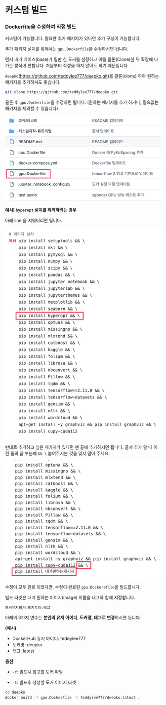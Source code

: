 # 커스텀 빌드

### Dockerfile을 수정하여 직접 빌드

커스텀이 가능합니다. 필요한 추가 패키지가 있다면 추가 구성이 가능합니다.

추가 패키지 설치를 위해서는 `gpu.Dockerfile`을 수정하시면 됩니다.



먼저 내가 베이스(base)가 될만 한 도커를 선정하고 이를 클론(Clone)한 뒤 확장해 나가는 방식이 편합니다. 처음부터 작성을 하지 않아도 되기 때문입니다.

`deepko`(https://github.com/teddylee777/deepko.git)를  클론(clone) 하여 원하는 패키지를 추가하셔도 좋습니다.

```bash
git clone https://github.com/teddylee777/deepko.git
```



클론 후 `gpu.Dockerfile`을 수정하면 됩니다. (원하는 패키지를 추가 하거나, 필요없는 패키지를 제외할 수 있습니다)

![CleanShot 2023-01-15 at 03.23.51](./gpu-dockerfile.png)



**예시) `hyperopt` 설치를 제외하려는 경우**

아래 line 을 지워버리면 됩니다.

![CleanShot 2023-01-15 at 03.27.57](./hyperopt.png)

반대로 추가하고 싶은 패키지가 있다면 맨 끝에 추가하시면 됩니다. 끝에 추가 할 때 이전 줄의 끝 부분에 `&& \` 붙여주시는 것을 잊지 말아 주세요.

![CleanShot 2023-01-15 at 03.30.29](./add-package.png)



수정이 모두 완료 되었다면, 수정이 완료된 `gpu.Dockerefile`을 빌드합니다.

빌드 타겟은 내가 원하는 이미지(image) 이름을 태그와 함께 지정합니다.



`도커유저명/리포지토리:태그`

아래의 3가지 변수는 **본인의 유저 아이디, 도커명, 태그로 변경**하시면 됩니다.

**(예시)**

- DockerHub 유저 아이디: teddylee777
- 도커명: deepko
- 태그: latest

**옵션**

- `-f`: 빌드시 참고할 도커 파일

- `-t`: 빌드후 생성할 도커 이미지 타겟

```bash
cd deepko
docker build -f gpu.Dockerfile -t teddylee777/deepko:latest .
```


